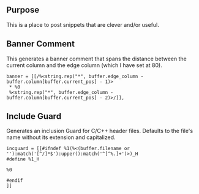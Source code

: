 ## Purpose

This is a place to post snippets that are clever and/or useful.

## Banner Comment

This generates a banner comment that spans the distance between the current
column and the edge column (which I have set at 80).

    banner = [[/%<string.rep("*", buffer.edge_column - buffer.column[buffer.current_pos] - 1)>
     * %0
     %<string.rep("*", buffer.edge_column - buffer.column[buffer.current_pos] - 2)>/]],

## Include Guard

Generates an inclusion Guard for C/C++ header files. Defaults to the file's name without its extension and capitalized.

    incguard = [[#ifndef %1(%<(buffer.filename or ''):match('[^/]*$'):upper():match('^[^%.]+')>)_H
    #define %1_H

    %0

    #endif
    ]]
